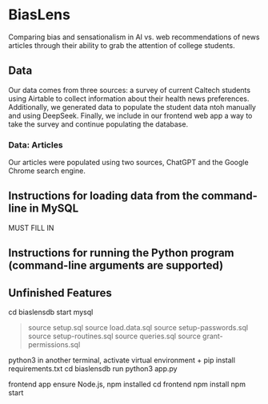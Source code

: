 # BiasLens
Comparing bias and sensationalism in AI vs. web recommendations of news articles through their ability to grab the attention of college students.


## Data
Our data comes from three sources: a survey of current Caltech students using Airtable to collect information about their health news preferences. Additionally, we generated data to populate the student data ntoh manually and using DeepSeek. Finally, we include in our frontend web app a way to take the survey and continue populating the database. 

### Data: Articles
Our articles were populated using two sources, ChatGPT and the Google Chrome search engine. 


## Instructions for loading data from the command-line in MySQL
MUST FILL IN 

## Instructions for running the Python program (command-line arguments are supported)

## Unfinished Features


cd biaslensdb
start mysql
> source setup.sql
> source load.data.sql
> source setup-passwords.sql
> source setup-routines.sql
> source queries.sql 
> source grant-permissions.sql

python3
in another terminal,
activate virtual environment + pip install requirements.txt
cd biaslensdb
run python3 app.py


frontend app
ensure Node.js, npm installed
cd frontend
npm install
npm start


